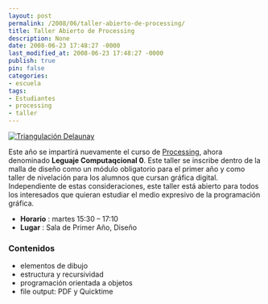 ```yaml
---
layout: post
permalink: /2008/06/taller-abierto-de-processing/
title: Taller Abierto de Processing
description: None
date: 2008-06-23 17:48:27 -0000
last_modified_at: 2008-06-23 17:48:27 -0000
publish: true
pin: false
categories:
- escuela
tags:
- Estudiantes
- processing
- taller
---
```

[![Triangulación Delaunay](http://www.ead.pucv.cl/wp-content/archivos/2008/06/p-2008-260x180.png)](http://www.ead.pucv.cl/wp-content/archivos/2008/06/p-2008.png "Processing")

Este año se impartirá nuevamente el curso de [Processing](http://www.processing.org/ "Página del proyecto opensource Processing"), ahora denominado **Leguaje Computaqcional 0**. Este taller se inscribe dentro de la malla de diseño como un módulo obligatorio para el primer año y como taller de nivelación para los alumnos que cursan gráfica digital. Independiente de estas consideraciones, este taller está abierto para todos los interesados que quieran estudiar el medio expresivo de la programación gráfica.

* **Horario** : martes 15:30 – 17:10
* **Lugar** : Sala de Primer Año, Diseño

### Contenidos

* elementos de dibujo
* estructura y recursividad
* programación orientada a objetos
* file output: PDF y Quicktime
